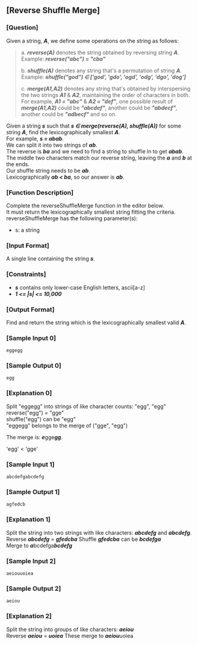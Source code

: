 ## [Reverse Shuffle Merge]

### [Question]
Given a string, ***A***, we define some operations on the string as follows:
> a. ***reverse(A)*** denotes the string obtained by reversing string ***A***.  
> Example: ***reverse("abc") = "cba"***
> 
> b. ***shuffle(A)*** denotes any string that's a permutation of string ***A***.  
> Example: ***shuffle("god") ∈ ['god', 'gdo', 'ogd', 'odg', 'dgo', 'dog']***
> 
> c. ***merge(A1,A2)*** denotes any string that's obtained by interspersing the two strings ***A1*** & ***A2***, maintaining the order of characters in both.  
> For example, ***A1 = "abc"*** & ***A2 = "def"***, one possible result of ***merge(A1,A2)*** could be ***"abcdef"***, another could be ***"abdecf"***, another could be ***"adbecf"*** and so on.

Given a string ***s*** such that ***s ∈ merge(reverse(A), shuffle(A))*** for some string ***A***, find the lexicographically smallest ***A***.  
For example, ***s = abab***.  
We can split it into two strings of ***ab***.  
The reverse is ***ba*** and we need to find a string to shuffle in to get ***abab***.  
The middle two characters match our reverse string, leaving the ***a*** and ***b*** at the ends.  
Our shuffle string needs to be ***ab***.  
Lexicographically ***ab < ba***, so our answer is ***ab***.

### [Function Description]
Complete the reverseShuffleMerge function in the editor below.  
It must return the lexicographically smallest string fitting the criteria.  
reverseShuffleMerge has the following parameter(s):
* s: a string

### [Input Format]
A single line containing the string ***s***.

### [Constraints]
* ***s*** contains only lower-case English letters, ascii[a-z]
* ***1 <= |s| <= 10,000***

### [Output Format]
Find and return the string which is the lexicographically smallest valid ***A***.

### [Sample Input 0]
~~~
eggegg
~~~

### [Sample Output 0]
~~~
egg
~~~

### [Explanation 0]
Split "eggegg" into strings of like character counts: "egg", "egg"  
reverse("egg") = "gge"  
shuffle("egg") can be "egg"  
"eggegg" belongs to the merge of ("gge", "egg")

The merge is: ***e***gge***gg***.

'egg' < 'gge'

### [Sample Input 1]
~~~
abcdefgabcdefg
~~~

### [Sample Output 1]
~~~
agfedcb
~~~

### [Explanation 1]
Split the string into two strings with like characters: ***abcdefg*** and ***abcdefg***.  
Reverse ***abcdefg*** = ***gfedcba*** 
Shuffle ***gfedcba*** can be ***bcdefga***  
Merge to ***a***bcdefga***bcdefg***

### [Sample Input 2]
~~~
aeiouuoiea
~~~

### [Sample Output 2]
~~~
aeiou
~~~

### [Explanation 2]
Split the string into groups of like characters: ***aeiou***  
Reverse ***aeiou*** = ***uoiea***
These merge to ***aeiou***uoiea
